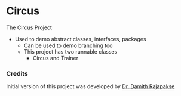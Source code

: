 # Circus
The Circus Project

- Used to demo abstract classes, interfaces, packages
  - Can be used to demo branching too
  - This project has two runnable classes
    - Circus and Trainer
    
### Credits

Initial version of this project was developed by [Dr. Damith Rajapakse](https://github.com/damithc)